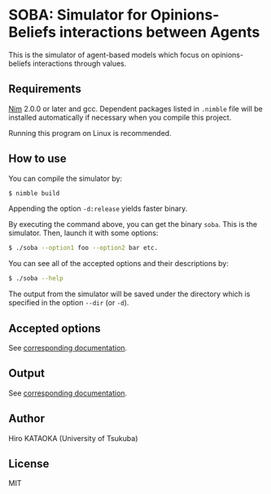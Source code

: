 # SOBA: Simulator for Opinions-Beliefs interactions between Agents

This is the simulator of agent-based models which focus on opinions-beliefs interactions through values.

## Requirements
[Nim](https://nim-lang.org/) 2.0.0 or later and gcc.
Dependent packages listed in `.nimble` file will be installed automatically if necessary when you compile this project.

Running this program on Linux is recommended.

## How to use
You can compile the simulator by:

```bash
$ nimble build
```

Appending the option `-d:release` yields faster binary.

By executing the command above, you can get the binary `soba`.
This is the simulator.
Then, launch it with some options:

```bash
$ ./soba --option1 foo --option2 bar etc.
```

You can see all of the accepted options and their descriptions by:

```bash
$ ./soba --help
```

The output from the simulator will be saved under the directory which is specified in the option `--dir` (or `-d`).

## Accepted options
See [corresponding documentation](./docs/options.md).

## Output
See [corresponding documentation](./docs/output.md).

## Author
Hiro KATAOKA (University of Tsukuba)

## License
MIT